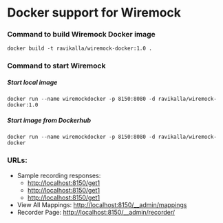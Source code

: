 # Docker support for Wiremock

### Command to build Wiremock Docker image
`docker build -t ravikalla/wiremock-docker:1.0 .`

### Command to start Wiremock

##### Start local image
`docker run --name wiremockdocker -p 8150:8080 -d ravikalla/wiremock-docker:1.0`

##### Start image from Dockerhub
`docker run --name wiremockdocker -p 8150:8080 -d ravikalla/wiremock-docker`

### URLs:
 * Sample recording responses:
   * [http://localhost:8150/get1](http://localhost:8150/get1)
   * [http://localhost:8150/get1](http://localhost:8150/get2)
   * [http://localhost:8150/get1](http://localhost:8150/get3)
 * View All Mappings: [http://localhost:8150/__admin/mappings](http://localhost:8150/__admin/mappings)
 * Recorder Page: [http://localhost:8150/__admin/recorder/](http://localhost:8150/__admin/recorder/)
   